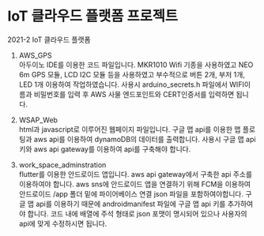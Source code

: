 # IoT 클라우드 플랫폼 프로젝트<br>
2021-2 IoT 클라우드 플랫폼

1. AWS_GPS <br>
아두이노 IDE를 이용한 코드 파일입니다.
MKR1010 Wifi 기종을 사용하였고 NEO 6m GPS 모듈, LCD I2C 모듈 등을 사용하였고 부수적으로 버튼 2개, 부저 1개, LED 1개 이용하여 작업하였습니다.
사용시 arduino_secrets.h 파일에서 WIFI이름과 비밀번호를 입력 후 AWS 사물 엔드포인트와 CERT인증서를 입력하면 됩니다.

2. WSAP_Web <br>
html과 javascript로 이루어진 웹페이지 파일입니다. 
구글 맵 api를 이용한 맵 플로팅과 aws api를 이용하여 dynamoDB의 데이터를 출력합니다. 
사용시 구글 맵 api 키와 aws api gateway를 이용하여 api를 구축해야 합니다.

3. work_space_adminstration <br>
flutter를 이용한 안드로이드 앱입니다. aws api gateway에서 구축한 api 주소를 이용하여야 합니다.
aws sns에 안드로이드 앱을 연결하기 위해 FCM을 이용하여 안드로이드 /app 폴더 밑에 파이어베이스 연결 json 파일을 포함하여야합니다.
구글 맵 api를 이용하기 때문에 androidmanifest 파일에 구글 맵 api 키를 추가하여야 합니다.
코드 내에 배열에 주석 형태로 json 포맷이 명시되어 있으나 사용자의 api에 맞게 수정하시면 됩니다.

